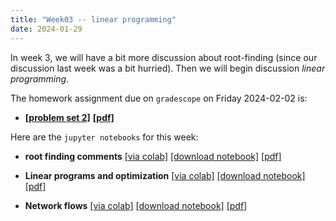 ```yaml
---
title: "Week03 -- linear programming"
date: 2024-01-29
---
```


In week 3, we will have a bit more discussion about root-finding
(since our discussion last week was a bit hurried).  Then we will
begin discussion *linear programming*.

The homework assignment due on `gradescope` on Friday 2024-02-02 is:

- [**[problem set 2]**](/course-assignments/PS02--2024-02-02.html)
  [**[pdf]**](/course-assignments/PS02--2024-02-02.pdf)

Here are the `jupyter notebooks` for this week:

- **root finding comments** 
  [[via colab]](https://colab.research.google.com/github/gmcninch-tufts/2024-Sp-Math087/blob/main/course-content/week03-00--root-finding-again.ipynb) 
   [[download notebook]](/course-content/week03-00--root-finding-again.ipynb) 
   [[pdf]](/course-content/week03-00--root-finding-again.pdf)    

- **Linear programs and optimization** 
  [[via colab]](https://colab.research.google.com/github/gmcninch-tufts/2024-Sp-Math087/blob/main/course-content/week03-01--optimization-and-linprog.ipynb)
  [[download notebook]](/course-content/week03-01--optimization-and-linprog.ipynb) 
  [[pdf]](/course-content/week03-01--optimization-and-linprog.pdf)   

- **Network flows** 
  [[via colab]](https://colab.research.google.com/github/gmcninch-tufts/2024-Sp-Math087/blob/main/course-content/week03-02--network-flows.ipynb)
  [[download notebook]](/course-content/week03-02--network-flows.ipynb) 
  [[pdf]](/course-content/week03-02--network-flows.pdf)   



